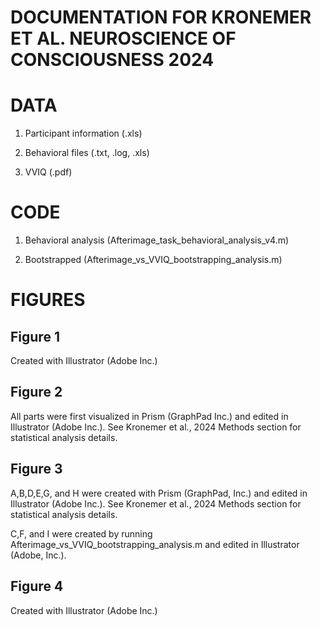 # DOCUMENTATION FOR KRONEMER ET AL. NEUROSCIENCE OF CONSCIOUSNESS 2024

# DATA

1. Participant information (.xls) 

2. Behavioral files (.txt, .log, .xls)

3. VVIQ (.pdf)

# CODE

1. Behavioral analysis (Afterimage_task_behavioral_analysis_v4.m)

2. Bootstrapped (Afterimage_vs_VVIQ_bootstrapping_analysis.m)

# FIGURES

## Figure 1
Created with Illustrator (Adobe Inc.)

## Figure 2
All parts were first visualized in Prism (GraphPad Inc.) and edited in Illustrator (Adobe Inc.). See Kronemer et al., 2024 Methods section for statistical analysis details.

## Figure 3
A,B,D,E,G, and H were created with Prism (GraphPad, Inc.) and edited in Illustrator (Adobe Inc.). See Kronemer et al., 2024 Methods section for statistical analysis details.

C,F, and I were created by running Afterimage_vs_VVIQ_bootstrapping_analysis.m and edited in Illustrator (Adobe, Inc.).

## Figure 4
Created with Illustrator (Adobe Inc.)
